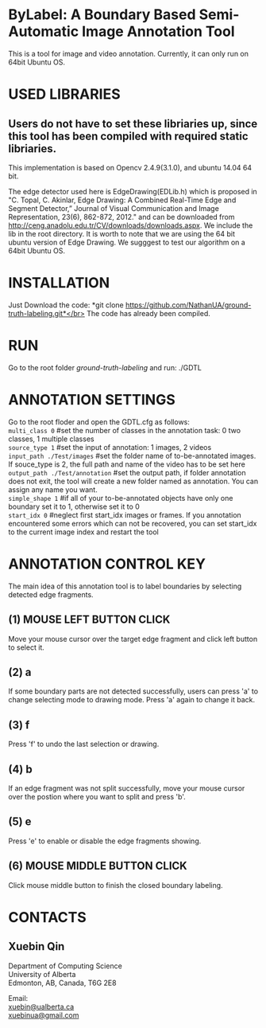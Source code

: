# ByLabel: A Boundary Based Semi-Automatic Image Annotation Tool
This is a tool for image and video annotation. Currently, it can only run on 64bit Ubuntu OS.</br>

USED LIBRARIES
====
Users do not have to set these libriaries up, since this tool has been compiled with required static libriaries.
----
This implementation is based on Opencv 2.4.9(3.1.0), and ubuntu 14.04 64 bit.</br>

The edge detector used here is EdgeDrawing(EDLib.h) which is proposed in 
"C. Topal, C. Akinlar, Edge Drawing: A Combined Real-Time Edge and Segment Detector,” Journal of Visual Communication and Image Representation, 23(6), 862-872, 2012." 
and can be downloaded from http://ceng.anadolu.edu.tr/CV/downloads/downloads.aspx. We include the lib in the root directory. It is worth to note that we are using the 64 bit ubuntu version of Edge Drawing. We sugggest to test our algorithm on a 64bit Ubuntu OS.

INSTALLATION
====

Just Download the code: *git clone https://github.com/NathanUA/ground-truth-labeling.git*</br>
The code has already been compiled.

RUN
====

Go to the root folder *ground-truth-labeling* and run: ./GDTL

ANNOTATION SETTINGS
====

Go to the root floder and open the GDTL.cfg as follows:</br>
`multi_class 0`  #set the number of classes in the annotation task: 0 two classes, 1 multiple classes</br>
`source_type 1`  #set the input of annotation: 1 images, 2 videos</br>
`input_path ./Test/images` #set the folder name of to-be-annotated images. If souce_type is 2, the full path and name of the video has to be set here</br>
`output_path ./Test/annotation` #set the output path, if folder annotation does not exit, the tool will create a new folder named as annotation. You can assign any name you want.</br>
`simple_shape 1` #if all of your to-be-annotated objects have only one boundary set it to 1, otherwise set it to 0</br>
`start_idx 0` #neglect first start_idx images or frames. If you annotation encountered some errors which can not be recovered, you can set start_idx to the current image index and restart the tool</br>

ANNOTATION CONTROL KEY
====
The main idea of this annotation tool is to label boundaries by selecting detected edge fragments.</br>

(1) MOUSE LEFT BUTTON CLICK
-
Move your mouse cursor over the target edge fragment and click left button to select it.

(2) a
-
If some boundary parts are not detected successfully, users can press 'a' to change selecting mode to drawing mode. Press 'a' again to change it back.

(3) f
-
Press 'f' to undo the last selection or drawing.

(4) b
-
If an edge fragment was not split successfully, move your mouse cursor over the postion where you want to split and press 'b'.

(5) e
-
Press 'e' to enable or disable the edge fragments showing.

(6) MOUSE MIDDLE BUTTON CLICK
-
Click mouse middle button to finish the closed boundary labeling.

CONTACTS
====

Xuebin Qin
----
Department of Computing Science</br>
University of Alberta</br>
Edmonton, AB, Canada, T6G 2E8</br>

Email:</br>
xuebin@ualberta.ca</br>
xuebinua@gmail.com

